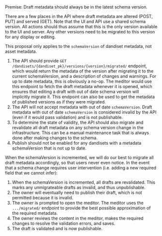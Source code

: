 Premise: Draft metadata should always be in the latest schema version.

There are a few places in the API where draft metadata are altered (POST, PUT) and served (GET). Note that the UI and
API use a shared schema version. All actions should thus assume that this is the only version available to the UI and
server. Any other versions need to be migrated to this version for any display or editing.

This proposal only applies to the `schemaVersion` of dandiset metadata, not asset metadata.

1. The API should provide `GET /dandisets/{dandiset_pk}/versions/{version}/migrated/` endpoint, which would return the metadata of the version after migrating it to the current schemaVersion, and a description of changes and warnings.
   For up to date metadata, this is obviously a no-op.
   The meditor would use this endpoint to fetch the draft metadata whenever it is opened, which ensures that editing a draft with out of date schema version will implicitly migrate it.
   This endpoint can also be used to get the metadata of published versions as if they were migrated.
2. The API will not accept metadata with out of date `schemaVersion`.
   Draft metadata with out of date `schemaVersion` is considered invalid by the API (even if it would pass validation) and is not publishable.
3. To determine the state of validity, the API should also migrate and revalidate all draft metadata on any schema version change
   in the infrastructure.
   This can be a manual maintenance task that is always done after making changes to the schema.
4. Publish should not be enabled for any dandisets with a metadata schemaVersion that is not up to date.

When the schemaVersion is incremented, we will do our best to migrate all draft metadata accordingly, so that users never even notice.
In the event that a schema change requires user intervention (i.e. adding a new required field that we cannot infer):

1. When the schemaVersion is incremented, all drafts are revalidated.
   This marks any unmigrateable drafts as invalid, and thus unpublishable.
2. The owner will eventually need to publish their draft, which is not permitted because it is invalid.
3. The owner is prompted to open the meditor.
   The meditor uses the `.../migrated/` endpoint to provide the best possible approximation of the required metadata.
4. The owner reviews the content in the meditor, makes the required changes to resolve the validation errors, and saves.
5. The draft is validated and is now publishable.
